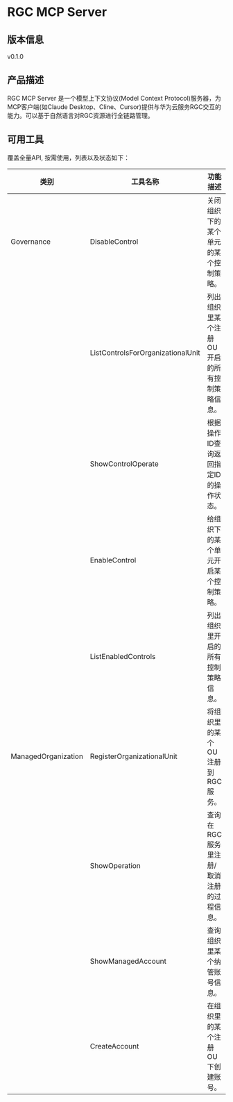 # RGC MCP Server 

## 版本信息
v0.1.0

## 产品描述

RGC MCP Server 是一个模型上下文协议(Model Context Protocol)服务器，为MCP客户端(如Claude Desktop、Cline、Cursor)提供与华为云服务RGC交互的能力。可以基于自然语言对RGC资源进行全链路管理。

## 可用工具
覆盖全量API, 按需使用，列表以及状态如下：

| 类别 | 工具名称 | 功能描述 | 状态 |
| --- | --- | --- | --- |
| Governance | DisableControl | 关闭组织下的某个单元的某个控制策略。 | To be tested |
|  | ListControlsForOrganizationalUnit | 列出组织里某个注册OU开启的所有控制策略信息。 | To be tested |
|  | ShowControlOperate | 根据操作ID查询返回指定ID的操作状态。 | To be tested |
|  | EnableControl | 给组织下的某个单元开启某个控制策略。 | To be tested |
|  | ListEnabledControls | 列出组织里开启的所有控制策略信息。 | To be tested |
| ManagedOrganization | RegisterOrganizationalUnit | 将组织里的某个OU注册到RGC服务。 | To be tested |
|  | ShowOperation | 查询在RGC服务里注册/取消注册的过程信息。 | To be tested |
|  | ShowManagedAccount | 查询组织里某个纳管账号信息。 | To be tested |
|  | CreateAccount | 在组织里的某个注册OU下创建账号。 | To be tested |
